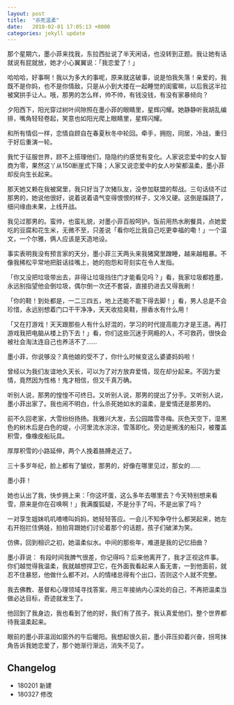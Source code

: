 ```yaml
---
layout: post
title:  "杀死温柔"
date:   2018-02-01 17:05:13 +0000
categories: jekyll update
---
```


那个星期六，墨小菲来找我，东拉西扯说了半天闲话，也没转到正题。我让她有话就说有屁就放，她才小心翼翼说：「我恋爱了！」

哈哈哈，好事啊！我以为多大的事呢，原来就这破事，说是怕我失落！亲爱的，我既不是你妈，也不是你情敌，只是从小到大搂在一起睡觉的闺蜜嘛，以后我这半拉被窝拱手让人。哦，那男的怎么样，帅不帅，有钱没钱，有没有家暴倾向？

夕阳西下，阳光穿过树叶间隙照在墨小菲的眼睛里，星辉闪耀。她静静听我胡乱编排，嘴角轻轻卷起，笑意也如阳光爬上眼睛里，星辉闪耀。

和所有情侣一样，恋情自顾自在春夏秋冬中轮回。牵手，拥抱，同居，冷战，重归于好后重演一轮。

我忙于征服世界，顾不上搭理他们，隐隐约约感觉有变化。人家说恋爱中的女人智商为零，果然这丫从150断崖式下降；人家又说恋爱中的女人吵架都温柔，墨小菲却反向生长起来。

那天她又赖在我被窝里，我只好当了次猪队友，没参加联盟的帮战。三句话绕不过那男的，她说他很好，说着说着语气变得恨恨的样子，又冷又硬。这倒是蹊跷了，细问缘由未果，上线开战。

我见过那男的。蛮帅，也蛮礼貌，对墨小菲百般呵护。饭前用热水刷餐具，点她爱吃的豆腐和花生米，无微不至，只差说「看你吃比我自己吃更幸福的嘞！」一个温文，一个尔雅，俩人应该是天造地设。

事实表明我没有预言家的天分，墨小菲三天两头来我猪窝里蹭睡，越来越粗暴。不像我稀松平常地把脏话挂嘴上，她的抱怨和苛刻实在令人发指。

「你又没把垃圾带出去，非得让垃圾挡住门才能看见吗？」看，我家垃圾都姓墨，永远别指望他会倒垃圾，偶尔倒一次还不套袋，直接扔进去又得我刷！

「你的鞋！到处都是，一二三四五，地上还能不能下得去脚！」看，男人总是不会珍惜，永远别想着门口干干净净，天天收拾臭鞋，擦香水有什么用！

「又在打游戏！天天跟那些人有什么好混的，学习的时代提高能力才是王道。再打游戏我把电脑从楼上扔下去！」看，你们这些沉迷于网瘾的人，不可救药，很快会被社会淘汰连自己也养活不了……

墨小菲，你说够没？真他娘的受不了，你什么时候变这么婆婆妈妈啦！

曾经以为我们友谊地久天长，可以为了对方放弃爱情，现在却分起来。不因为爱情，竟然因为性格！鬼才相信，但又千真万确。

听别人说，那男的惶惶不可终日。又听别人说，那男的提出了分手。又听别人说，墨小菲出家了。我也闹不明白，什么杀死她如水的温柔，是爱情还是那男的。

前不久回老家，大雪纷纷扬扬。我雅兴大发，去公园踏雪寻梅。灰色天空下，湿黑色的树木后是白色的堤，小河里流水淙淙，雪落即化。旁边是搁浅的船只，被覆盖积雪，像橡皮船玩具。

厚厚积雪的小路延伸，两个人挽着胳膊走近了。

三十多岁年纪，脸上都有了皱纹，那男的，好像在哪里见过，那女的……

墨小菲！

她也认出了我，快步拥上来：「你这坏蛋，这么多年去哪里去？今天特别想来看雪，原来是你在召唤啊！」我满腹狐疑，不是分手了吗，不是出家了吗？

一对孪生姐妹叽叽喳喳叫妈妈，她轻轻答应。一会儿不知争夺什么都哭起来，她左右开抱拦住俩娃，拍拍背跟她们讨论着那个的话题，孩子们破涕为笑。

仿佛，回到相识之初，她温柔似水。中间的那些年，难道是我的记忆扭曲？

墨小菲说：
有段时间我脾气很差，你记得吗？后来他离开了，我才正视这件事。你们越觉得我温柔，我就越想捍卫它，在外面我看起来人畜无害，一到他面前，就忍不住暴怒，他做什么都不对。人的情绪总得有个出口，否则这个人就不完整。

我去佛教、基督和心理领域寻找答案，用三年接纳内心深处的自己，不再把温柔当做必达目标，奇迹就发生了。

他回到了我身边，我也看到了他的好，我们有了孩子。我认真爱他们，整个世界都待我温柔起来。

眼前的墨小菲温润如窗外的午后暖阳。我想起很久前，墨小菲压抑着兴奋，拐弯抹角告诉我她恋爱了，那个她渐行渐远，消失不见了。


## Changelog

- 180201 新建
- 180327 修改


